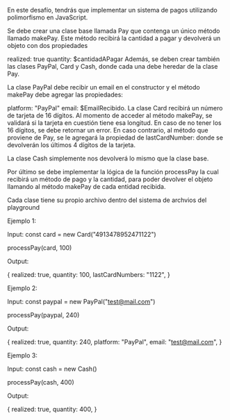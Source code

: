 En este desafío, tendrás que implementar un sistema de pagos utilizando polimorfismo en JavaScript.

Se debe crear una clase base llamada Pay que contenga un único método llamado makePay. Este método recibirá la cantidad a pagar y devolverá un objeto con dos propiedades

realized: true
quantity: $cantidadAPagar
Además, se deben crear también las clases PayPal, Card y Cash, donde cada una debe heredar de la clase Pay.

La clase PayPal debe recibir un email en el constructor y el método makePay debe agregar las propiedades:

platform: "PayPal"
email: $EmailRecibido.
La clase Card recibirá un número de tarjeta de 16 dígitos. Al momento de acceder al método makePay, se validará si la tarjeta en cuestión tiene esa longitud. En caso de no tener los 16 dígitos, se debe retornar un error. En caso contrario, al método que proviene de Pay, se le agregará la propiedad de lastCardNumber: donde se devolverán los últimos 4 dígitos de la tarjeta.

La clase Cash simplemente nos devolverá lo mismo que la clase base.

Por último se debe implementar la lógica de la función processPay la cual recibirá un método de pago y la cantidad, para poder devolver el objeto llamando al método makePay de cada entidad recibida.

Cada clase tiene su propio archivo dentro del sistema de archvios del playground

Ejemplo 1:


Input:
const card = new Card("4913478952471122")

processPay(card, 100)

Output:

{
  realized: true,
  quantity: 100,
  lastCardNumbers: "1122",
}

Ejemplo 2:


Input:
const paypal = new PayPal("test@mail.com")

processPay(paypal, 240)

Output:

{
  realized: true,
  quantity: 240,
  platform: "PayPal",
  email: "test@mail.com",
}

Ejemplo 3:


Input:
const cash = new Cash()

processPay(cash, 400)

Output:

{
  realized: true,
  quantity: 400,
}